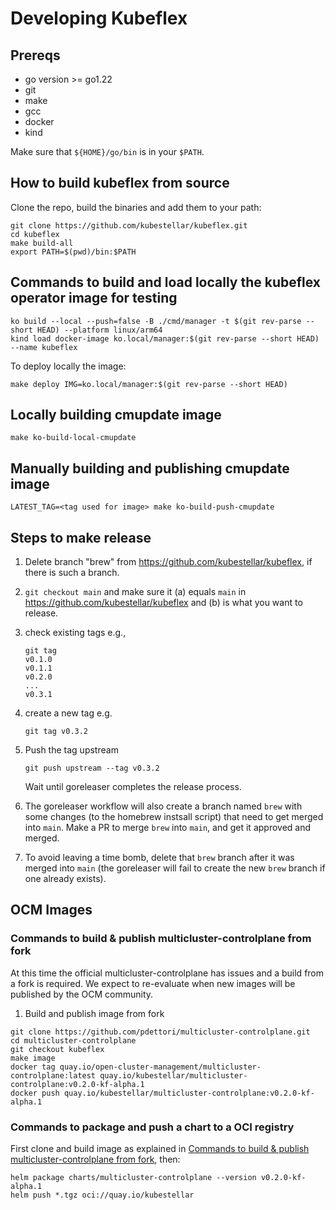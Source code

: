 # Developing Kubeflex

## Prereqs

- go version >= go1.22
- git
- make 
- gcc
- docker
- kind

Make sure that `${HOME}/go/bin` is in your `$PATH`.

## How to build kubeflex from source

Clone the repo, build the binaries and add them to your path:

```shell
git clone https://github.com/kubestellar/kubeflex.git
cd kubeflex
make build-all
export PATH=$(pwd)/bin:$PATH
```

## Commands to build and load locally the kubeflex operator image for testing

```shell
ko build --local --push=false -B ./cmd/manager -t $(git rev-parse --short HEAD) --platform linux/arm64
kind load docker-image ko.local/manager:$(git rev-parse --short HEAD) --name kubeflex
```

To deploy locally the image:

```shell
make deploy IMG=ko.local/manager:$(git rev-parse --short HEAD)
```

##  Locally building cmupdate image

```shell
make ko-build-local-cmupdate
```

## Manually building and publishing cmupdate image

```shell
LATEST_TAG=<tag used for image> make ko-build-push-cmupdate
```

## Steps to make release

1. Delete branch "brew" from https://github.com/kubestellar/kubeflex, if there is such a branch.

1. `git checkout main` and make sure it (a) equals `main` in https://github.com/kubestellar/kubeflex and (b) is what you want to release.

1. check existing tags e.g.,
   ```
   git tag 
   v0.1.0
   v0.1.1
   v0.2.0
   ...
   v0.3.1
   ```
1. create a new tag e.g.
   ```
   git tag v0.3.2
   ```
1. Push the tag upstream
   ```
   git push upstream --tag v0.3.2
   ```
   Wait until goreleaser completes the release process.

1. The goreleaser workflow will also create a branch named `brew` with some changes (to the homebrew instsall script) that need to get merged into `main`. Make a PR to merge `brew` into `main`, and get it approved and merged.

1. To avoid leaving a time bomb, delete that `brew` branch after it was merged into `main` (the goreleaser will fail to create the new `brew` branch if one already exists).


## OCM Images

### Commands to build & publish multicluster-controlplane from fork

At this time the official multicluster-controlplane has issues and a build from 
a fork is required. We expect to re-evaluate when new images will be published
by the OCM community.

1. Build and publish image from fork

```shell
git clone https://github.com/pdettori/multicluster-controlplane.git
cd multicluster-controlplane
git checkout kubeflex
make image
docker tag quay.io/open-cluster-management/multicluster-controlplane:latest quay.io/kubestellar/multicluster-controlplane:v0.2.0-kf-alpha.1
docker push quay.io/kubestellar/multicluster-controlplane:v0.2.0-kf-alpha.1
```
### Commands to package and push a chart to a OCI registry

First clone and build image as explained in [Commands to build & publish multicluster-controlplane from fork](#commands-to-build--publish-multicluster-controlplane-from-fork), then:

```shell
helm package charts/multicluster-controlplane --version v0.2.0-kf-alpha.1
helm push *.tgz oci://quay.io/kubestellar
```
